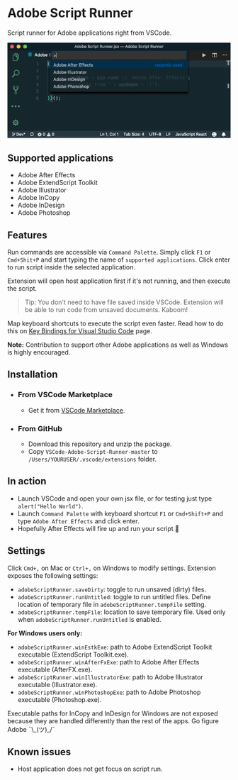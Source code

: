 # Adobe Script Runner
Script runner for Adobe applications right from VSCode.

![Adobe Script Runner](/resources/Adobe-Script-Runner.gif)

## Supported applications
- Adobe After Effects
- Adobe ExtendScript Toolkit
- Adobe Illustrator
- Adobe InCopy
- Adobe InDesign
- Adobe Photoshop

## Features

Run commands are accessible via `Command Palette`. Simply click `F1` or `Cmd+Shit+P` and start typing the name of `supported applications`. Click enter to run script inside the selected application.

Extension will open host application first if it's not running, and then execute the script.

> Tip: You don't need to have file saved inside VSCode. Extension will be able to run code from unsaved documents. Kaboom!

Map keyboard shortcuts to execute the script even faster. Read how to do this on [Key Bindings for Visual Studio Code](https://code.visualstudio.com/docs/getstarted/keybindings) page.

**Note:** Contribution to support other Adobe applications as well as Windows is highly encouraged.

## Installation
* ### From VSCode Marketplace
    * Get it from [VSCode Marketplace](https://marketplace.visualstudio.com/items?itemName=renderTom.adobe-script-runner).

* ### From GitHub
    * Download this repository and unzip the package.
    * Copy `VSCode-Adobe-Script-Runner-master` to `/Users/YOURUSER/.vscode/extensions` folder.

## In action
* Launch VSCode and open your own jsx file, or for testing just type `alert("Hello World")`.
* Launch `Command Palette` with keyboard shortcut `F1` or `Cmd+Shift+P` and type `Adobe After Effects` and click enter.
* Hopefully After Effects will fire up and run your script 🙏

## Settings

Click `Cmd+,` on Mac or `Ctrl+,` on Windows to modify settings. Extension exposes the following settings:

* `adobeScriptRunner.saveDirty`: toggle to run unsaved (dirty) files.
* `adobeScriptRunner.runUntitled`: toggle to run untitled files. Define location of temporary file in `adobeScriptRunner.tempFile` setting.
* `adobeScriptRunner.tempFile`: location to save temporary file. Used only when `adobeScriptRunner.runUntitled` is enabled.

**For Windows users only:**
* `adobeScriptRunner.winEstkExe`: path to Adobe ExtendScript Toolkit executable (ExtendScript Toolkit.exe).
* `adobeScriptRunner.winAfterFxExe`: path to Adobe After Effects executable (AfterFX.exe).
* `adobeScriptRunner.winIllustratorExe`: path to Adobe Illustrator executable (Illustrator.exe).
* `adobeScriptRunner.winPhotoshopExe`: path to Adobe Photoshop executable (Photoshop.exe).

Executable paths for InCopy and InDesign for Windows are not exposed because they are handled differently than the rest of the apps. Go figure Adobe ¯\\\_(ツ)\_/¯


## Known issues
* Host application does not get focus on script run.
